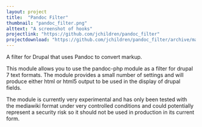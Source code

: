 ```yaml
---
layout: project
title:  "Pandoc Filter"
thumbnail: "pandoc_filter.png"
alttext: "A screenshot of hooks"
projectlink: "https://github.com/jchildren/pandoc_filter"
projectdownload: "https://github.com/jchildren/pandoc_filter/archive/master.zip"
---
```


A filter for Drupal that uses Pandoc to convert markup.

This module allows you to use the pandoc-php module as a filter for drupal 7 text formats. The module provides a small number of settings and will produce either html or html5 output to be used in the display of drupal fields.

The module is currently very experimental and has only been tested with the mediawiki format under very controlled conditions and could potentially represent a security risk so it should not be used in production in its current form.